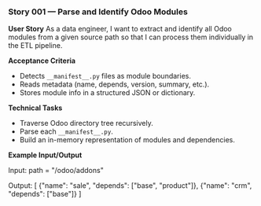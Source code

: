 ### Story 001 — Parse and Identify Odoo Modules

**User Story**
As a data engineer, I want to extract and identify all Odoo modules from a given source path so that I can process them individually in the ETL pipeline.

**Acceptance Criteria**
- Detects `__manifest__.py` files as module boundaries.
- Reads metadata (name, depends, version, summary, etc.).
- Stores module info in a structured JSON or dictionary.

**Technical Tasks**
- Traverse Odoo directory tree recursively.
- Parse each `__manifest__.py`.
- Build an in-memory representation of modules and dependencies.

**Example Input/Output**

Input:
path = "/odoo/addons"

Output:
[
  {"name": "sale", "depends": ["base", "product"]},
  {"name": "crm", "depends": ["base"]}
]
